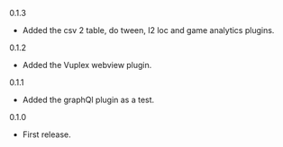0.1.3
 - Added the csv 2 table, do tween, I2 loc and game analytics plugins.
 
0.1.2
 - Added the Vuplex webview plugin.

0.1.1
 - Added the graphQl plugin as a test.

0.1.0
 - First release.